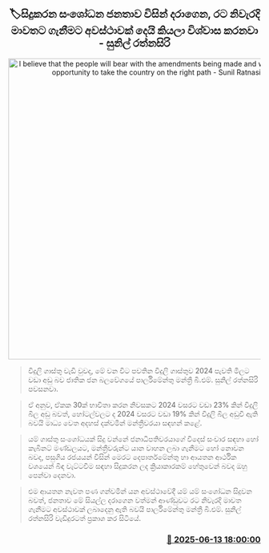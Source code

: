 <p align='center'><b><h2 align='center' title='I believe that the people will bear with the amendments being made and will provide an opportunity to take the country on the right path - Sunil Ratnasiri'>🏷සිදුකරන සංශෝධන ජනතාව විසින් දරාගෙන, රට නිවැරදි මාවතට ගැනීමට අවස්ථාවක් දෙයි කියලා විශ්වාස කරනවා - සුනිල් රත්නසිරි</h2></b></p>
<p align='center'><img src='https://helakuru.sgp1.cdn.digitaloceanspaces.com/esana/images/lib/sunil-rathnasiri.jpg' width='600' alt='I believe that the people will bear with the amendments being made and will provide an opportunity to take the country on the right path - Sunil Ratnasiri'></p>

> විදුලි ගාස්තු වැඩි වුවද, මේ වන විට පවතින විදුලි ගාස්තුව 2024 පැවති මිලට වඩා අඩු බව ජාතික ජන බලවේගයේ පාර්ලිමේන්තු මන්ත්‍රී බී.එම්. සුනිල් රත්නසිරි පවසනවා.

> ඒ අනුව, ඒකක 30ක් භාවිතා කරන නිවසකට 2024 වසරට වඩා 23% කින් විදුලි බිල අඩු බවත්, හෝටල්වලට ද 2024 වසරට වඩා 19% කින් විදුලි බිල අඩුවී ඇති බවයි මාධ්‍ය වෙත අදහස් දක්වමින් මන්ත්‍රීවරයා සඳහන් කළේ.

> යම් ගාස්තු සංශෝධයක් සිදු වන්නේ ජනාධිපතිවරයාගේ විදෙස් සංචාර සඳහා හෝ කැබිනට් මණ්ඩලයට, මන්ත්‍රීවරුන්ට යාන වාහන ලබා ගැනීමට හෝ නොවන බවද, පසුගිය රජයයන් විසින් මෙරට දෙපාර්තමේන්තු හා ආයතන ආර්ථික වශයෙන් බිඳ වැට්ටවීම සඳහා සිදුකරන ලද ක්‍රියාකාරකම් හේතුවෙන් බවද ඔහු පෙන්වා දෙනවා.

> එම ආයතන නැවත පණ ගන්වමින් යන අවස්ථාවේදී යම් යම් සංශෝධන සිදුවන බවත්, ජනතාව මේ සියල්ල දරාගෙන වත්මන් ආණ්ඩුවට රට නිවැරදි මාවත ගැනීමට අවස්ථාවක් ලබාදෙනු ඇති බවයි පාර්ලිමේන්තු මන්ත්‍රී බී.එම්. සුනිල් රත්නසිරි වැඩිදුරටත් ප්‍රකාශ කර සිටියේ.



<h3 align='right'><a href='https://www.helakuru.lk/esana/p/110982/'>📅 2025-06-13 18:00:00</a></h3>
